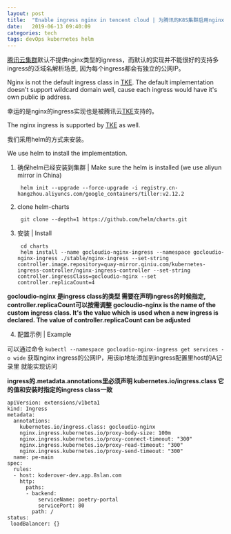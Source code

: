 ```yaml
---
layout: post
title:  "Enable ingress nginx in tencent cloud | 为腾讯的K8S集群启用nginx ingress"
date:   2019-06-13 09:40:09
categories: tech
tags: devOps kubernetes helm
---
```


[腾讯云集群][TKE]默认不提供nginx类型的ignress，而默认的实现并不能很好的支持多ingress的泛域名解析场景, 因为每个ingress都会有独立的公网IP。

Nginx is not the default ingress class in [TKE][TKE]. The default implementation doesn't support wildcard domain well, cause each ingress would have it's own public ip address. 

幸运的是nginx的ingress实现也是被腾讯云[TKE]支持的。

The nginx ingress is supported by [TKE][TKE] as well.

我们采用helm的方式来安装。

We use helm to install the implementation.

1. 确保helm已经安装到集群 | Make sure the helm is installed (we use aliyun mirror in China)

        helm init --upgrade --force-upgrade -i registry.cn-hangzhou.aliyuncs.com/google_containers/tiller:v2.12.2
    
2. clone helm-charts

        git clone --depth=1 https://github.com/helm/charts.git

3. 安装 | Install

        cd charts
        helm install --name gocloudio-nginx-ingress --namespace gocloudio-nginx-ingress ./stable/nginx-ingress --set-string controller.image.repository=quay-mirror.qiniu.com/kubernetes-ingress-controller/nginx-ingress-controller --set-string controller.ingressClass=gocloudio-nginx --set controller.replicaCount=4

**gocloudio-nginx 是ingress class的类型 需要在声明ingress的时候指定, controller.replicaCount可以按需调整**
**gocloudio-nginx is the name of the custom ingress class. It's the value which is used when a new ingress is declared. The value of controller.replicaCount can be adjusted**

4. 配置示例 | Example

可以通过命令 `kubectl --namespace gocloudio-nginx-ingress get services -o wide` 获取nginx ingress的公网IP，用该ip地址添加到ingress配置里host的A记录里 就能实现访问

**ingress的.metadata.annotations里必须声明 kubernetes.io/ingress.class 它的值和安装时指定的ingress class一致** 

    apiVersion: extensions/v1beta1
    kind: Ingress
    metadata:
      annotations:
        kubernetes.io/ingress.class: gocloudio-nginx
        nginx.ingress.kubernetes.io/proxy-body-size: 100m
        nginx.ingress.kubernetes.io/proxy-connect-timeout: "300"
        nginx.ingress.kubernetes.io/proxy-read-timeout: "300"
        nginx.ingress.kubernetes.io/proxy-send-timeout: "300"
      name: pe-main
    spec:
      rules:
      - host: koderover-dev.app.8slan.com
        http:
          paths:
          - backend:
              serviceName: poetry-portal
              servicePort: 80
            path: /
    status:
     loadBalancer: {}
    

[TKE]: https://cloud.tencent.com/product/tke
